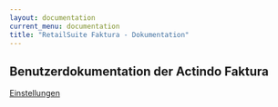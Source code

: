 ```yaml
---
layout: documentation
current_menu: documentation
title: "RetailSuite Faktura - Dokumentation"
---
```


## Benutzerdokumentation der Actindo Faktura

[Einstellungen](Einstellungen/Faktura/Übersicht.md)

